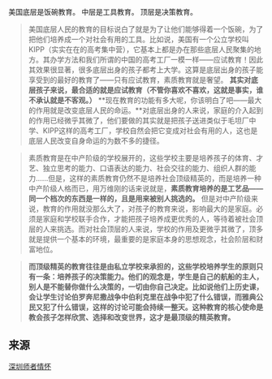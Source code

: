 

美国底层是饭碗教育。
中层是工具教育。
顶层是决策教育。

> 美国底层人民的教育的目标说白了就是为了让他们能够得着一个饭碗，为了把他们培养成一个对社会有用的工具。比如说，美国有一个公立学校叫KIPP（实实在在的高考集中营），它基本上都是办在那些底层人民聚集的地方。其办学方法和我们所谓的中国的高考工厂一模一样——应试教育！因此其效果很显著，很多底层出身的孩子都考上大学。这算是底层出身的孩子能享受到的最好的教育了——只有应试教育，素质教育就是奢望。
**其实对底层孩子来说，最合适的就是应试教育（不管你喜欢不喜欢，这就是事实，谁不承认就是不客观。）**
> **现在教育的功能有多大呢，你该明白了吧——最大的作用就是改变底层人民的命运。**对底层出身的人来说，家庭的介入起到的作用已经微乎其微了，他们要做的其实就是把孩子送进类似于毛坦厂中学、KIPP这样的高考工厂，学校自然会把它变成对社会有用的人，这也是底层人民改变自身命运的为数不多的捷径。


> 素质教育是在中产阶级的学校展开的，这些学校主要是培养孩子的体育、才艺、独立思考的能力、口语表达的能力、社会交往的能力、组织人群的能力……但是，这样的素质教育仍然不是培养社会顶级精英的，而是培养一种中产阶级人格而已，用万维刚的话来说就是，**素质教育培养的是工艺品——同一个档次的东西是一样的，且是用来被别人挑选的。**
> 但是对中产阶级来说，教育的作用就没那么大了，对孩子的教育来说，影响最大的是家庭。必须是家庭和学校联手合作，才能把孩子培养成更优秀的人，等待着被社会顶层的人来挑选。而对社会顶层的人来说，学校的作用及更微乎其微了，顶多就是提供一个基本的环境，最重要的是家庭本身的思想观念，社会阶层和财富地位。



>**而顶级精英的教育往往是由私立学校来承担的，这些学校培养学生的原则只有一条：培养孩子的决策能力。他们的观念是，学生是自己的航船的主人，别人是不能替你做什么决策的，一切由你自己决定。比如说他们上历史课，会让学生讨论伯罗奔尼撒战争中伯利克里在战争中犯了什么错误，而雅典公民又犯了什么错误，这样的讨论可能会持续一整天。这种教育的核心使命是教会孩子怎样欣赏、选择和改变世界，这才是最顶级的精英教育。**


## 来源
[深圳师者情怀](https://mp.weixin.qq.com/s/UYgNuOxJgFdqFB9cd_sfUw)
<!--stackedit_data:
eyJoaXN0b3J5IjpbMjAzMTkzODc1M119
-->